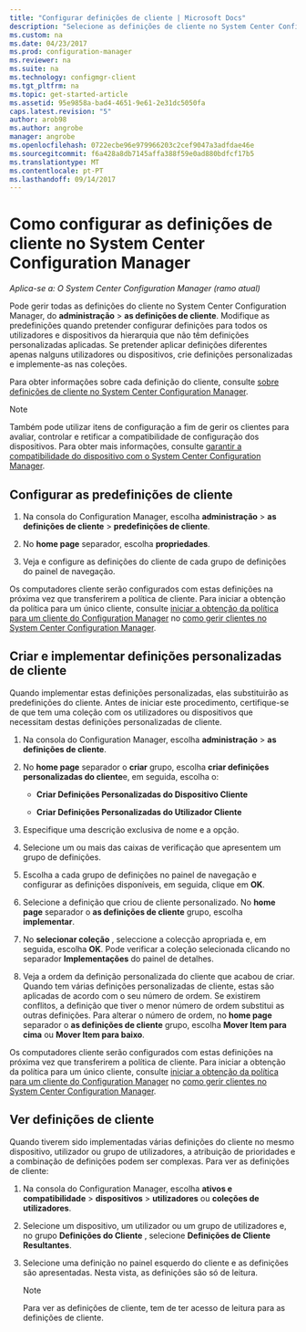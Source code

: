 ```yaml
---
title: "Configurar definições de cliente | Microsoft Docs"
description: "Selecione as definições de cliente no System Center Configuration Manager."
ms.custom: na
ms.date: 04/23/2017
ms.prod: configuration-manager
ms.reviewer: na
ms.suite: na
ms.technology: configmgr-client
ms.tgt_pltfrm: na
ms.topic: get-started-article
ms.assetid: 95e9858a-bad4-4651-9e61-2e31dc5050fa
caps.latest.revision: "5"
author: arob98
ms.author: angrobe
manager: angrobe
ms.openlocfilehash: 0722ecbe96e979966203c2cef9047a3adfdae46e
ms.sourcegitcommit: f6a428a8db7145affa388f59e0ad880bdfcf17b5
ms.translationtype: MT
ms.contentlocale: pt-PT
ms.lasthandoff: 09/14/2017
---
```

# <a name="how-to-configure-client-settings-in-system-center-configuration-manager"></a>Como configurar as definições de cliente no System Center Configuration Manager

*Aplica-se a: O System Center Configuration Manager (ramo atual)*

Pode gerir todas as definições do cliente no System Center Configuration Manager, do **administração** > **as definições de cliente**. Modifique as predefinições quando pretender configurar definições para todos os utilizadores e dispositivos da hierarquia que não têm definições personalizadas aplicadas. Se pretender aplicar definições diferentes apenas nalguns utilizadores ou dispositivos, crie definições personalizadas e implemente-as nas coleções.  

Para obter informações sobre cada definição do cliente, consulte [sobre definições de cliente no System Center Configuration Manager](../../../core/clients/deploy/about-client-settings.md).

> [!NOTE]  
>  Também pode utilizar itens de configuração a fim de gerir os clientes para avaliar, controlar e retificar a compatibilidade de configuração dos dispositivos. Para obter mais informações, consulte [garantir a compatibilidade do dispositivo com o System Center Configuration Manager](../../../compliance/understand/ensure-device-compliance.md).  

##  <a name="configure-the-default-client-settings"></a>Configurar as predefinições de cliente    

1.  Na consola do Configuration Manager, escolha **administração** > **as definições de cliente** > **predefinições de cliente**.  

3.  No **home page** separador, escolha **propriedades**.  

4.  Veja e configure as definições do cliente de cada grupo de definições do painel de navegação.  

 Os computadores cliente serão configurados com estas definições na próxima vez que transferirem a política de cliente. Para iniciar a obtenção da política para um único cliente, consulte [iniciar a obtenção da política para um cliente do Configuration Manager](../../../core/clients/manage/manage-clients.md#BKMK_PolicyRetrieval) no [como gerir clientes no System Center Configuration Manager](../../../core/clients/manage/manage-clients.md).  

##  <a name="create-and-deploy-custom-client-settings"></a>Criar e implementar definições personalizadas de cliente  
Quando implementar estas definições personalizadas, elas substituirão as predefinições do cliente. Antes de iniciar este procedimento, certifique-se de que tem uma coleção com os utilizadores ou dispositivos que necessitam destas definições personalizadas de cliente.  

1.  Na consola do Configuration Manager, escolha **administração** > **as definições de cliente**.  

3.  No **home page** separador o **criar** grupo, escolha **criar definições personalizadas do cliente**e, em seguida, escolha o:  

    -   **Criar Definições Personalizadas do Dispositivo Cliente**  

    -   **Criar Definições Personalizadas do Utilizador Cliente**  

4.  Especifique uma descrição exclusiva de nome e a opção.  

5.  Selecione um ou mais das caixas de verificação que apresentem um grupo de definições.  

6.  Escolha a cada grupo de definições no painel de navegação e configurar as definições disponíveis, em seguida, clique em **OK**.   

8.  Selecione a definição que criou de cliente personalizado. No **home page** separador o **as definições de cliente** grupo, escolha **implementar**.  

9. No **selecionar coleção** , seleccione a colecção apropriada e, em seguida, escolha **OK**. Pode verificar a coleção selecionada clicando no separador **Implementações** do painel de detalhes.  

10. Veja a ordem da definição personalizada do cliente que acabou de criar. Quando tem várias definições personalizadas de cliente, estas são aplicadas de acordo com o seu número de ordem. Se existirem conflitos, a definição que tiver o menor número de ordem substitui as outras definições. Para alterar o número de ordem, no **home page** separador o **as definições de cliente** grupo, escolha **Mover Item para cima** ou **Mover Item para baixo**.  

 Os computadores cliente serão configurados com estas definições na próxima vez que transferirem a política de cliente. Para iniciar a obtenção da política para um único cliente, consulte [iniciar a obtenção da política para um cliente do Configuration Manager](../../../core/clients/manage/manage-clients.md#BKMK_PolicyRetrieval) no [como gerir clientes no System Center Configuration Manager](../../../core/clients/manage/manage-clients.md).  

##  <a name="view-client-settings"></a>Ver definições de cliente  
 Quando tiverem sido implementadas várias definições do cliente no mesmo dispositivo, utilizador ou grupo de utilizadores, a atribuição de prioridades e a combinação de definições podem ser complexas. Para ver as definições de cliente:  

1.  Na consola do Configuration Manager, escolha **ativos e compatibilidade** > **dispositivos** > **utilizadores** ou **coleções de utilizadores**.  

3.  Selecione um dispositivo, um utilizador ou um grupo de utilizadores e, no grupo **Definições do Cliente** , selecione **Definições de Cliente Resultantes**.  

4.  Selecione uma definição no painel esquerdo do cliente e as definições são apresentadas. Nesta vista, as definições são só de leitura. 

    > [!NOTE]  
    >  Para ver as definições de cliente, tem de ter acesso de leitura para as definições de cliente.  

    